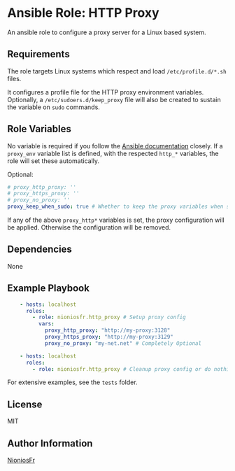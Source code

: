 Ansible Role: HTTP Proxy
=========

An ansible role to configure a proxy server for a Linux based system.

Requirements
------------

The role targets Linux systems which respect and load `/etc/profile.d/*.sh` files.

It configures a profile file for the HTTP proxy environment variables.
Optionally, a `/etc/sudoers.d/keep_proxy` file will also be created to sustain the variable on `sudo` commands.

Role Variables
--------------

No variable is required if you follow the [Ansible documentation](https://docs.ansible.com/ansible/latest/user_guide/playbooks_environment.html)
closely.
If a `proxy_env` variable list is defined, with the respected `http_*` variables, the role will set these automatically.

Optional:

```yaml
# proxy_http_proxy: ''
# proxy_https_proxy: ''
# proxy_no_proxy: ''
proxy_keep_when_sudo: true # Whether to keep the proxy variables when switching users with sudo
```

If any of the above `proxy_http*` variables is set, the proxy configuration will be applied.
Otherwise the configuration will be removed.

Dependencies
------------

None

Example Playbook
----------------

```yaml
    - hosts: localhost
      roles:
        - role: nioniosfr.http_proxy # Setup proxy config
          vars:
            proxy_http_proxy: "http://my-proxy:3128"
            proxy_https_proxy: "http://my-proxy:3129"
            proxy_no_proxy: "my-net.net" # Completely Optional

    - hosts: localhost
      roles:
        - role: nioniosfr.http_proxy # Cleanup proxy config or do nothing
```

For extensive examples, see the `tests` folder.

License
-------

MIT

Author Information
------------------

[NioniosFr](https://github.com/NioniosFr)
